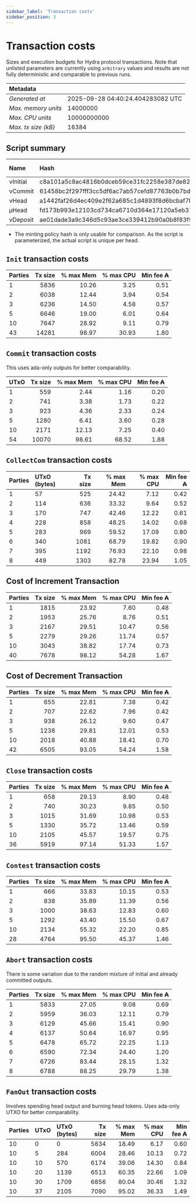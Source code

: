```yaml
--- 
sidebar_label: 'Transaction costs' 
sidebar_position: 3 
--- 
```


# Transaction costs 

Sizes and execution budgets for Hydra protocol transactions. Note that unlisted parameters are currently using `arbitrary` values and results are not fully deterministic and comparable to previous runs.

| Metadata | |
| :--- | :--- |
| _Generated at_ | 2025-09-28 04:40:24.404283082 UTC |
| _Max. memory units_ | 14000000 |
| _Max. CPU units_ | 10000000000 |
| _Max. tx size (kB)_ | 16384 |

## Script summary

| Name   | Hash | Size (Bytes) 
| :----- | :--- | -----------: 
| νInitial | c8a101a5c8ac4816b0dceb59ce31fc2258e387de828f02961d2f2045 | 2652 | 
| νCommit | 61458bc2f297fff3cc5df6ac7ab57cefd87763b0b7bd722146a1035c | 685 | 
| νHead | a1442faf26d4ec409e2f62a685c1d4893f8d6bcbaf7bcb59d6fa1340 | 14599 | 
| μHead | fd173b993e12103cd734ca6710d364e17120a5eb37a224c64ab2b188* | 5284 | 
| νDeposit | ae01dade3a9c346d5c93ae3ce339412b90a0b8f83f94ec6baa24e30c | 1102 | 

* The minting policy hash is only usable for comparison. As the script is parameterized, the actual script is unique per head.

## `Init` transaction costs

| Parties | Tx size | % max Mem | % max CPU | Min fee ₳ |
| :------ | ------: | --------: | --------: | --------: |
| 1| 5836 | 10.26 | 3.25 | 0.51 |
| 2| 6038 | 12.44 | 3.94 | 0.54 |
| 3| 6236 | 14.50 | 4.58 | 0.57 |
| 5| 6646 | 19.00 | 6.01 | 0.64 |
| 10| 7647 | 28.92 | 9.11 | 0.79 |
| 43| 14281 | 98.97 | 30.93 | 1.80 |


## `Commit` transaction costs
 This uses ada-only outputs for better comparability.

| UTxO | Tx size | % max Mem | % max CPU | Min fee ₳ |
| :--- | ------: | --------: | --------: | --------: |
| 1| 559 | 2.44 | 1.16 | 0.20 |
| 2| 741 | 3.38 | 1.73 | 0.22 |
| 3| 923 | 4.36 | 2.33 | 0.24 |
| 5| 1280 | 6.41 | 3.60 | 0.28 |
| 10| 2171 | 12.13 | 7.25 | 0.40 |
| 54| 10070 | 98.61 | 68.52 | 1.88 |


## `CollectCom` transaction costs

| Parties | UTxO (bytes) |Tx size | % max Mem | % max CPU | Min fee ₳ |
| :------ | :----------- |------: | --------: | --------: | --------: |
| 1 | 57 | 525 | 24.42 | 7.12 | 0.42 |
| 2 | 114 | 636 | 33.32 | 9.64 | 0.52 |
| 3 | 170 | 747 | 42.46 | 12.22 | 0.61 |
| 4 | 228 | 858 | 48.25 | 14.02 | 0.68 |
| 5 | 283 | 969 | 59.52 | 17.09 | 0.80 |
| 6 | 340 | 1081 | 68.79 | 19.82 | 0.90 |
| 7 | 395 | 1192 | 76.93 | 22.10 | 0.98 |
| 8 | 449 | 1303 | 82.78 | 23.94 | 1.05 |


## Cost of Increment Transaction

| Parties | Tx size | % max Mem | % max CPU | Min fee ₳ |
| :------ | ------: | --------: | --------: | --------: |
| 1| 1815 | 23.92 | 7.60 | 0.48 |
| 2| 1953 | 25.76 | 8.76 | 0.51 |
| 3| 2167 | 29.51 | 10.47 | 0.56 |
| 5| 2279 | 29.26 | 11.74 | 0.57 |
| 10| 3043 | 38.82 | 17.74 | 0.73 |
| 40| 7678 | 98.12 | 54.28 | 1.67 |


## Cost of Decrement Transaction

| Parties | Tx size | % max Mem | % max CPU | Min fee ₳ |
| :------ | ------: | --------: | --------: | --------: |
| 1| 655 | 22.81 | 7.38 | 0.42 |
| 2| 707 | 22.62 | 7.96 | 0.42 |
| 3| 938 | 26.12 | 9.60 | 0.47 |
| 5| 1238 | 29.81 | 12.01 | 0.53 |
| 10| 2018 | 40.88 | 18.41 | 0.70 |
| 42| 6505 | 93.05 | 54.24 | 1.58 |


## `Close` transaction costs

| Parties | Tx size | % max Mem | % max CPU | Min fee ₳ |
| :------ | ------: | --------: | --------: | --------: |
| 1| 658 | 29.13 | 8.90 | 0.48 |
| 2| 740 | 30.23 | 9.85 | 0.50 |
| 3| 1015 | 31.69 | 10.98 | 0.53 |
| 5| 1330 | 35.72 | 13.46 | 0.59 |
| 10| 2105 | 45.57 | 19.57 | 0.75 |
| 36| 5919 | 97.14 | 51.33 | 1.57 |


## `Contest` transaction costs

| Parties | Tx size | % max Mem | % max CPU | Min fee ₳ |
| :------ | ------: | --------: | --------: | --------: |
| 1| 666 | 33.83 | 10.15 | 0.53 |
| 2| 838 | 35.89 | 11.39 | 0.56 |
| 3| 1000 | 38.63 | 12.83 | 0.60 |
| 5| 1292 | 43.40 | 15.50 | 0.67 |
| 10| 2134 | 55.32 | 22.20 | 0.85 |
| 28| 4764 | 95.50 | 45.37 | 1.46 |


## `Abort` transaction costs
There is some variation due to the random mixture of initial and already committed outputs.

| Parties | Tx size | % max Mem | % max CPU | Min fee ₳ |
| :------ | ------: | --------: | --------: | --------: |
| 1| 5833 | 27.05 | 9.08 | 0.69 |
| 2| 5959 | 36.03 | 12.11 | 0.79 |
| 3| 6129 | 45.66 | 15.41 | 0.90 |
| 4| 6137 | 50.64 | 16.97 | 0.95 |
| 5| 6478 | 65.72 | 22.25 | 1.13 |
| 6| 6590 | 72.34 | 24.40 | 1.20 |
| 7| 6726 | 83.44 | 28.15 | 1.32 |
| 8| 6788 | 88.25 | 29.79 | 1.38 |


## `FanOut` transaction costs
Involves spending head output and burning head tokens. Uses ada-only UTXO for better comparability.

| Parties | UTxO  | UTxO (bytes) | Tx size | % max Mem | % max CPU | Min fee ₳ |
| :------ | :---- | :----------- | ------: | --------: | --------: | --------: |
| 10 | 0 | 0 | 5834 | 18.49 | 6.17 | 0.60 |
| 10 | 5 | 284 | 6004 | 28.46 | 10.13 | 0.72 |
| 10 | 10 | 570 | 6174 | 39.06 | 14.30 | 0.84 |
| 10 | 20 | 1139 | 6513 | 60.35 | 22.66 | 1.09 |
| 10 | 30 | 1709 | 6856 | 80.04 | 30.46 | 1.32 |
| 10 | 37 | 2105 | 7090 | 95.02 | 36.33 | 1.49 |


